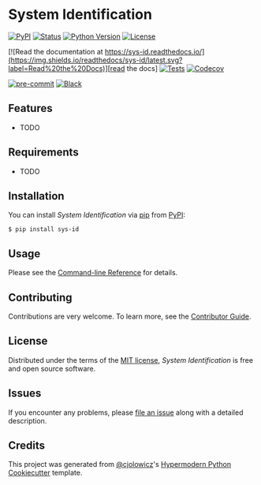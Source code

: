 # System Identification

[![PyPI](https://img.shields.io/pypi/v/sys-id.svg)][pypi_]
[![Status](https://img.shields.io/pypi/status/sys-id.svg)][status]
[![Python Version](https://img.shields.io/pypi/pyversions/sys-id)][python version]
[![License](https://img.shields.io/pypi/l/sys-id)][license]

[![Read the documentation at https://sys-id.readthedocs.io/](https://img.shields.io/readthedocs/sys-id/latest.svg?label=Read%20the%20Docs)][read the docs]
[![Tests](https://github.com/iamlucassantos/sys-id/workflows/Tests/badge.svg)][tests]
[![Codecov](https://codecov.io/gh/iamlucassantos/sys-id/branch/main/graph/badge.svg)][codecov]

[![pre-commit](https://img.shields.io/badge/pre--commit-enabled-brightgreen?logo=pre-commit&logoColor=white)][pre-commit]
[![Black](https://img.shields.io/badge/code%20style-black-000000.svg)][black]

[pypi_]: https://pypi.org/project/sys-id/
[status]: https://pypi.org/project/sys-id/
[python version]: https://pypi.org/project/sys-id
[read the docs]: https://sys-id.readthedocs.io/
[tests]: https://github.com/iamlucassantos/sys-id/actions?workflow=Tests
[codecov]: https://app.codecov.io/gh/iamlucassantos/sys-id
[pre-commit]: https://github.com/pre-commit/pre-commit
[black]: https://github.com/psf/black

## Features

- TODO

## Requirements

- TODO

## Installation

You can install _System Identification_ via [pip] from [PyPI]:

```console
$ pip install sys-id
```

## Usage

Please see the [Command-line Reference] for details.

## Contributing

Contributions are very welcome.
To learn more, see the [Contributor Guide].

## License

Distributed under the terms of the [MIT license][license],
_System Identification_ is free and open source software.

## Issues

If you encounter any problems,
please [file an issue] along with a detailed description.

## Credits

This project was generated from [@cjolowicz]'s [Hypermodern Python Cookiecutter] template.

[@cjolowicz]: https://github.com/cjolowicz
[pypi]: https://pypi.org/
[hypermodern python cookiecutter]: https://github.com/cjolowicz/cookiecutter-hypermodern-python
[file an issue]: https://github.com/iamlucassantos/sys-id/issues
[pip]: https://pip.pypa.io/

<!-- github-only -->

[license]: https://github.com/iamlucassantos/sys-id/blob/main/LICENSE
[contributor guide]: https://github.com/iamlucassantos/sys-id/blob/main/CONTRIBUTING.md
[command-line reference]: https://sys-id.readthedocs.io/en/latest/usage.html
